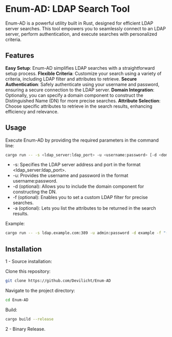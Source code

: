
# Enum-AD: LDAP Search Tool
Enum-AD is a powerful utility built in Rust, designed for efficient LDAP server searches. This tool empowers you to seamlessly connect to an LDAP server, perform authentication, and execute searches with personalized criteria.

## Features
**Easy Setup**: Enum-AD simplifies LDAP searches with a straightforward setup process.
**Flexible Criteria**: Customize your search using a variety of criteria, including LDAP filter and attributes to retrieve.
**Secure Authentication**: Safely authenticate using your username and password, ensuring a secure connection to the LDAP server.
**Domain Integration**: Optionally, you can specify a domain component to construct the Distinguished Name (DN) for more precise searches.
**Attribute Selection**: Choose specific attributes to retrieve in the search results, enhancing efficiency and relevance.

## Usage
Execute Enum-AD by providing the required parameters in the command line:
```sh
cargo run -- -s <ldap_server:ldap_port> -u <username:password> [-d <domain_component>] [-f <filter>] [-a <attributes>]
```
- -s: Specifies the LDAP server address and port in the format <ldap_server:ldap_port>.
- -u: Provides the username and password in the format username:password.
- -d (optional): Allows you to include the domain component for constructing the DN.
- -f (optional): Enables you to set a custom LDAP filter for precise searches.
- -a (optional): Lets you list the attributes to be returned in the search results.

Example:
```sh
cargo run -- -s ldap.example.com:389 -u admin:password -d example -f "(objectclass=user)" -a cn,mail
```
## Installation

1 - Source installation:

Clone this repository: 
```sh
git clone https://github.com/Devilicht/Enum-AD
```
Navigate to the project directory: 
```sh
cd Enum-AD
```
Build:
```sh
cargo build --release
```
2 - Binary Release.

